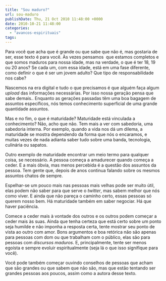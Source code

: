 ```yaml
---
title: "Sou maduro?"
url: sou-maduro
publishDate: Thu, 21 Oct 2010 11:48:00 +0000
date: 2010-10-21 11:48:00
categories: 
  - "avancos-espirituais"
tags: 
---
```

Para você que acha que é grande ou que sabe que não é, mas gostaria de ser, esse texto é para você. Às vezes pensamos  que estamos completos e que somos maduros para nossa idade, mas na verdade, o que é ter 18, 19 ou 20 anos? Se cada um, com essa idade, está em uma fase diferente, como definir o que é ser um jovem adulto? Que tipo de responsabilidade nos cabe?

Nascemos na era digital e tudo o que precisamos é que alguém faça algum <i>upload</i> das informações necessárias. Por isso nossa geração pensa que sabe demais.. Enquanto as gerações passadas têm uma boa bagagem de assuntos específicos, nós temos conhecimento superficial de uma grande quantidade assuntos.

Mas e no fim, o que é maturidade? Maturidade está vinculada a conhecimento? Não, acho que não. Tem mais a ver com sabedoria, uma sabedoria interna. Por exemplo, quando a vida nos dá um dilema, a maturidade se mostra dependendo da forma que nós o encaramos, e muitas vezes de nada adianta saber tudo sobre uma banda, tecnologia, culinária ou sapatos.

Outro exemplo de maturidade encontrar um meio termo para qualquer coisa, se necessário. A pessoa começa a amadurecer quando começa a ceder. E a mais óbvia, mas menos percebida é a questão dos assuntos da pessoa. Tem gente que, depois de anos continua falando sobre os mesmos assuntos chatos de sempre.

Espelhar-se um pouco mais nas pessoas mais velhas pode ser muito útil, elas podem não saber para que serve o <i>twitter</i>, mas sabem melhor que nós como viver. E ainda que não pareça o caminho certo, essas pessoas só querem nosso bem. Há maturidade também em saber negociar. Há que haver paciência.

Comece a ceder mais à vontade dos outros e os outros podem começar a ceder mais às suas. Ainda que tenha certeza que está certo sobre um ponto seja humilde e não imponha a resposta certa, tente mostrar seu ponto de vista ao outro com amor. Bons argumentos e boa retórica não são apenas para pessoas com dom ou que trabalham com o público, elas são para pessoas com <i>discursos maduros</i>. E, principalmente, tente ser menos egoísta e sempre evoluir espiritualmente (seja lá o que isso signifique para você).


Você pode também começar ouvindo conselhos de pessoas que acham que são grandes ou que sabem que não são, mas que estão tentando ser grandes pessoas aos poucos, assim como a autora desse texto.



